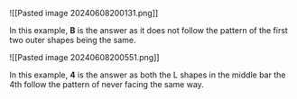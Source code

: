 ![[Pasted image 20240608200131.png]]

In this example, **B** is the answer as it does not follow the pattern of the first two outer shapes being the same.

![[Pasted image 20240608200551.png]]

In this example, **4** is the answer as both the L shapes in the middle bar the 4th follow the pattern of never facing the same way.